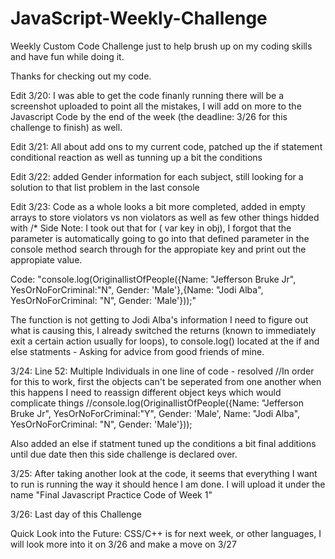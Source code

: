 # JavaScript-Weekly-Challenge
Weekly Custom Code Challenge just to help brush up on my coding skills and have fun while doing it.

Thanks for checking out my code. 

Edit 3/20: I was able to get the code finanly running there will be a screenshot uploaded to point all the mistakes, I will add on more to the Javascript Code by the end of the week (the deadline: 3/26 for this challenge to finish) as well. 

Edit 3/21: All about add ons to my current code, patched up the if statement conditional reaction as well as tunning up a bit the conditions

Edit 3/22: added Gender information for each subject, still looking for a solution to that list problem in the last console 

Edit 3/23: Code as a whole looks a bit more completed, added in empty arrays to store violators vs non violators as well as few other things hidded with /*
Side Note: I took out that for ( var key in obj), I forgot that the parameter is automatically going to go into that defined parameter in the console method search through for the appropiate key and print out the appropiate value. 

Code: "console.log(OriginallistOfPeople({Name: "Jefferson Bruke Jr", YesOrNoForCriminal:"N", Gender: 'Male'},{Name: "Jodi Alba", YesOrNoForCriminal: "N", Gender: 'Male'}));" 

The function is not getting to Jodi Alba's information I need to figure out what is causing this, I already switched the returns (known to immediately exit a certain action usually for loops), to console.log() located at the if and else statments - Asking for advice from good friends of mine. 

3/24:
Line 52: Multiple Individuals in one line of code - resolved
//In order for this to work, first the objects can't be seperated from one another when this happens I need to reassign different object keys which would complicate things
//console.log(OriginallistOfPeople({Name: "Jefferson Bruke Jr", YesOrNoForCriminal:"Y", Gender: 'Male', Name: "Jodi Alba", YesOrNoForCriminal: "N", Gender: 'Male'}));

Also added an else if statment tuned up the conditions a bit final additions until due date then this side challenge is declared over. 

3/25: After taking another look at the code, it seems that everything I want to run is running the way it should hence I am done.  I will upload it under the name "Final Javascript Practice Code of Week 1" 

3/26: Last day of this Challenge 

Quick Look into the Future: CSS/C++ is for next week, or other languages, I will look more into it on 3/26 and make a move on 3/27
